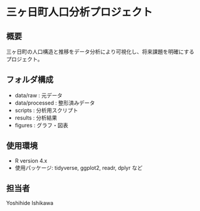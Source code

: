 # 三ヶ日町人口分析プロジェクト

## 概要
三ヶ日町の人口構造と推移をデータ分析により可視化し、将来課題を明確にするプロジェクト。

## フォルダ構成
- data/raw : 元データ
- data/processed : 整形済みデータ
- scripts : 分析用スクリプト
- results : 分析結果
- figures : グラフ・図表

## 使用環境
- R version 4.x
- 使用パッケージ: tidyverse, ggplot2, readr, dplyr など

## 担当者
Yoshihide Ishikawa
